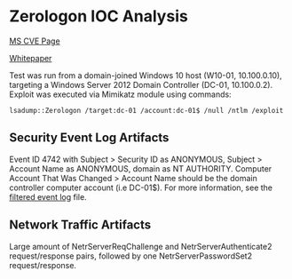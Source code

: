 # Zerologon IOC Analysis

[MS CVE Page](https://portal.msrc.microsoft.com/en-US/security-guidance/advisory/CVE-2020-1472)

[Whitepaper](https://www.secura.com/pathtoimg.php?id=2055)

Test was run from a domain-joined Windows 10 host (W10-01, 10.100.0.10), targeting a Windows Server 2012 Domain Controller (DC-01, 10.100.0.2). Exploit was executed via Mimikatz module using commands:

```
lsadump::Zerologon /target:dc-01 /account:dc-01$ /null /ntlm /exploit
```

## Security Event Log Artifacts

Event ID 4742 with Subject > Security ID as ANONYMOUS, Subject > Account Name as ANONYMOUS, domain as NT AUTHORITY. Computer Account That Was Changed > Account Name should be the domain controller computer account (i.e DC-01$). For more information, see the [filtered event log](zerologon-dc-security-ioc.evtx) file.

## Network Traffic Artifacts

Large amount of NetrServerReqChallenge and NetrServerAuthenticate2 request/response pairs, followed by one NetrServerPasswordSet2 request/response.
